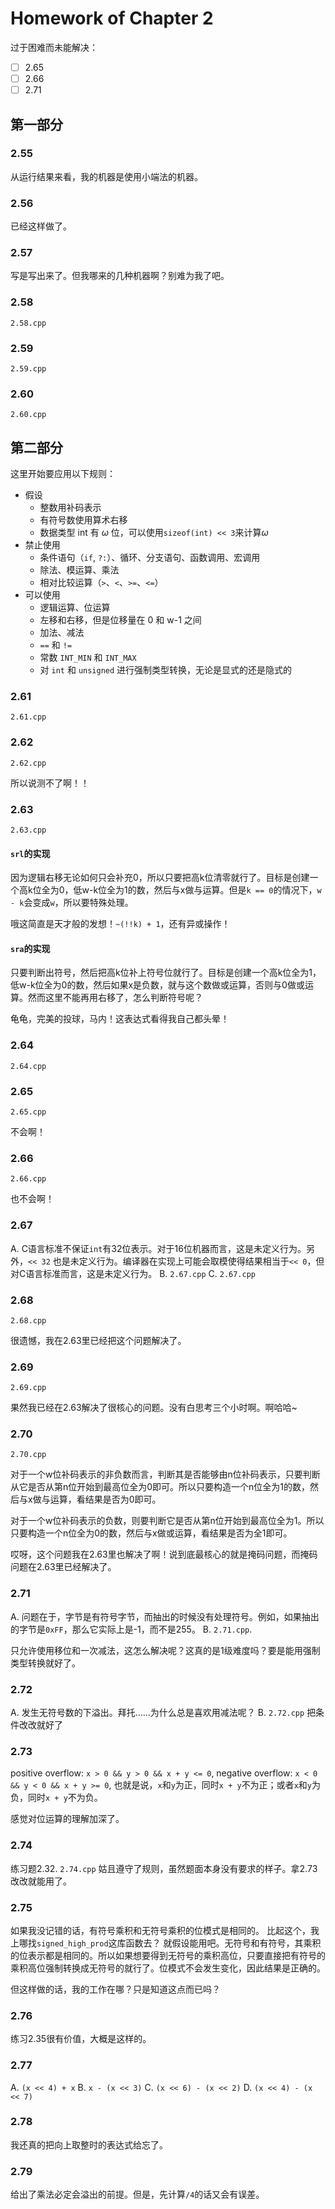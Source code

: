 # Homework of Chapter 2

过于困难而未能解决：

- [ ] 2.65
- [ ] 2.66
- [ ] 2.71

## 第一部分

### 2.55

从运行结果来看，我的机器是使用小端法的机器。

### 2.56

已经这样做了。

### 2.57

写是写出来了。但我哪来的几种机器啊？别难为我了吧。

### 2.58

`2.58.cpp`

### 2.59

`2.59.cpp`

### 2.60

`2.60.cpp`

## 第二部分

这里开始要应用以下规则：

- 假设
  - 整数用补码表示
  - 有符号数使用算术右移
  - 数据类型 int 有 $\omega$ 位，可以使用`sizeof(int) << 3`来计算$\omega$
- 禁止使用
  - 条件语句（`if`, `?:`）、循环、分支语句、函数调用、宏调用
  - 除法、模运算、乘法
  - 相对比较运算（`>`、`<`、`>=`、`<=`）
- 可以使用
  - 逻辑运算、位运算
  - 左移和右移，但是位移量在 0 和 w-1 之间
  - 加法、减法
  - `==` 和 `!=`
  - 常数 `INT_MIN` 和 `INT_MAX`
  - 对 `int` 和 `unsigned` 进行强制类型转换，无论是显式的还是隐式的

### 2.61

`2.61.cpp`

### 2.62

`2.62.cpp`

所以说测不了啊！！

### 2.63

`2.63.cpp`

#### `srl`的实现

因为逻辑右移无论如何只会补充0，所以只要把高k位清零就行了。目标是创建一个高k位全为0，低w-k位全为1的数，然后与x做与运算。但是`k == 0`的情况下，`w - k`会变成`w`，所以要特殊处理。

哦这简直是天才般的发想！`~(!!k) + 1`，还有异或操作！

#### `sra`的实现

只要判断出符号，然后把高k位补上符号位就行了。目标是创建一个高k位全为1，低w-k位全为0的数，然后如果x是负数，就与这个数做或运算，否则与0做或运算。然而这里不能再用右移了，怎么判断符号呢？

龟龟，完美的投球，马内！这表达式看得我自己都头晕！

### 2.64

`2.64.cpp`

### 2.65

`2.65.cpp`

不会啊！

### 2.66

`2.66.cpp`

也不会啊！

### 2.67

A. C语言标准不保证`int`有32位表示。对于16位机器而言，这是未定义行为。另外，`<< 32` 也是未定义行为。编译器在实现上可能会取模使得结果相当于`<< 0`，但对C语言标准而言，这是未定义行为。
B. `2.67.cpp` 
C. `2.67.cpp`

### 2.68

`2.68.cpp`

很遗憾，我在2.63里已经把这个问题解决了。

### 2.69

`2.69.cpp`

果然我已经在2.63解决了很核心的问题。没有白思考三个小时啊。啊哈哈~

### 2.70

`2.70.cpp`

对于一个w位补码表示的非负数而言，判断其是否能够由n位补码表示，只要判断从它是否从第n位开始到最高位全为0即可。所以只要构造一个n位全为1的数，然后与x做与运算，看结果是否为0即可。

对于一个w位补码表示的负数，则要判断它是否从第n位开始到最高位全为1。所以只要构造一个n位全为0的数，然后与x做或运算，看结果是否为全1即可。

哎呀，这个问题我在2.63里也解决了啊！说到底最核心的就是掩码问题，而掩码问题在2.63里已经解决了。

### 2.71

A. 问题在于，字节是有符号字节，而抽出的时候没有处理符号。例如，如果抽出的字节是`0xFF`，那么它实际上是-1，而不是255。
B. `2.71.cpp`.

只允许使用移位和一次减法，这怎么解决呢？这真的是1级难度吗？要是能用强制类型转换就好了。

### 2.72

A. 发生无符号数的下溢出。拜托……为什么总是喜欢用减法呢？
B. `2.72.cpp` 把条件改改就好了

### 2.73

positive overflow: `x > 0 && y > 0 && x + y <= 0`,
negative overflow: `x < 0 && y < 0 && x + y >= 0`,
也就是说，`x`和`y`为正，同时`x + y`不为正；或者`x`和`y`为负，同时`x + y`不为负。

感觉对位运算的理解加深了。

### 2.74

练习题2.32. `2.74.cpp`
姑且遵守了规则，虽然题面本身没有要求的样子。拿2.73改改就能用了。

### 2.75

如果我没记错的话，有符号乘积和无符号乘积的位模式是相同的。
比起这个，我上哪找`signed_high_prod`这库函数去？
就假设能用吧。无符号和有符号，其乘积的位表示都是相同的。所以如果想要得到无符号的乘积高位，只要直接把有符号的乘积高位强制转换成无符号的就行了。位模式不会发生变化，因此结果是正确的。

但这样做的话，我的工作在哪？只是知道这点而已吗？

### 2.76

练习2.35很有价值，大概是这样的。

### 2.77

A. `(x << 4) + x`
B. `x - (x << 3)`
C. `(x << 6) - (x << 2)`
D. `(x << 4) - (x << 7)`

### 2.78

我还真的把向上取整时的表达式给忘了。

### 2.79

给出了乘法必定会溢出的前提。但是，先计算`/4`的话又会有误差。